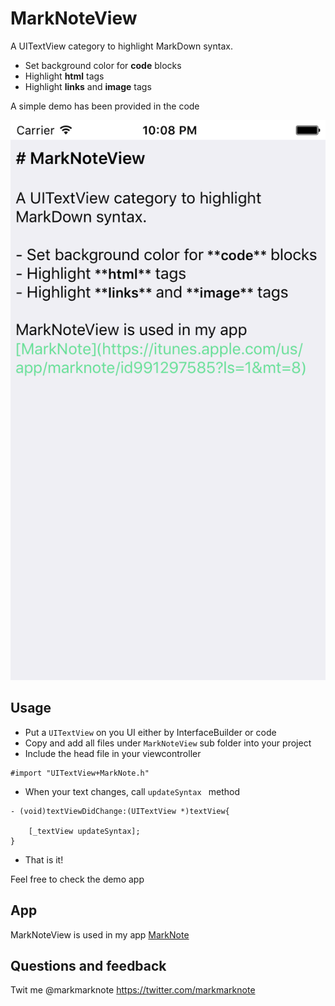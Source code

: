 # MarkNoteView

A UITextView category to highlight MarkDown syntax.

- Set background color for **code** blocks
- Highlight **html** tags
- Highlight **links** and **image** tags

A simple demo has been provided in the code

![Screen](https://raw.githubusercontent.com/marknote/MarkNoteView/master/screen.png)

## Usage
- Put a `UITextView` on you UI either by InterfaceBuilder or code
- Copy and add all files under `MarkNoteView` sub folder into your project
- Include the head file in your viewcontroller

```
#import "UITextView+MarkNote.h"
```
- When your text changes, call `updateSyntax ` method

```
- (void)textViewDidChange:(UITextView *)textView{
    
    [_textView updateSyntax];
}
```
- That is it!

Feel free to check the demo app
## App

MarkNoteView is used in my app [MarkNote](https://itunes.apple.com/us/app/marknote/id991297585?ls=1&mt=8)


## Questions and feedback

Twit me @markmarknote https://twitter.com/markmarknote
